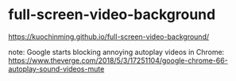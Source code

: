 # full-screen-video-background
 https://kuochinming.github.io/full-screen-video-background/
 
 note:  Google starts blocking annoying autoplay videos in Chrome: https://www.theverge.com/2018/5/3/17251104/google-chrome-66-autoplay-sound-videos-mute
